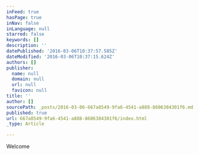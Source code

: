 ```yaml
---
inFeed: true
hasPage: true
inNav: false
inLanguage: null
starred: false
keywords: []
description: ''
datePublished: '2016-03-06T10:37:57.585Z'
dateModified: '2016-03-06T10:37:15.624Z'
authors: []
publisher:
  name: null
  domain: null
  url: null
  favicon: null
title: ''
author: []
sourcePath: _posts/2016-03-06-667a8549-9fa6-4541-a888-8606384301f6.md
published: true
url: 667a8549-9fa6-4541-a888-8606384301f6/index.html
_type: Article

---
```

Welcome
